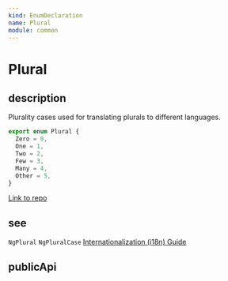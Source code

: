 ```yaml
---
kind: EnumDeclaration
name: Plural
module: common
---
```


# Plural

## description

Plurality cases used for translating plurals to different languages.

```ts
export enum Plural {
  Zero = 0,
  One = 1,
  Two = 2,
  Few = 3,
  Many = 4,
  Other = 5,
}
```

[Link to repo](https://github.com/timdeschryver/angular/blob/master/packages/common/src/i18n/locale_data_api.ts#L37-L44)

## see

`NgPlural`
`NgPluralCase`
[Internationalization (i18n) Guide](https://angular.io/guide/i18n)

## publicApi
